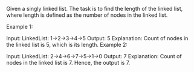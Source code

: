 Given a singly linked list. The task is to find the length of the linked list, where length is defined as the number of nodes in the linked list.

Example 1:

Input:
LinkedList: 1->2->3->4->5
Output: 5
Explanation: Count of nodes in the 
linked list is 5, which is its length.
Example 2:

Input:
LinkedList: 2->4->6->7->5->1->0
Output: 7
Explanation: Count of nodes in the
linked list is 7. Hence, the output
is 7.
